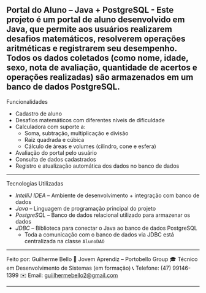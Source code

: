 Portal do Aluno – Java + PostgreSQL -
Este projeto é um portal de aluno desenvolvido em Java, que permite aos usuários realizarem desafios matemáticos, resolverem operações aritméticas e registrarem seu desempenho.
Todos os dados coletados (como nome, idade, sexo, nota de avaliação, quantidade de acertos e operações realizadas) são armazenados em um banco de dados PostgreSQL.
---
Funcionalidades
- Cadastro de aluno  
- Desafios matemáticos com diferentes níveis de dificuldade  
- Calculadora com suporte a:
  - Soma, subtração, multiplicação e divisão  
  - Raiz quadrada e cúbica  
  - Cálculo de áreas e volumes (cilindro, cone e esfera)  
- Avaliação do portal pelo usuário  
- Consulta de dados cadastrados  
- Registro e atualização automática dos dados no banco de dados  
---
Tecnologias Utilizadas
- *IntelliJ IDEA* – Ambiente de desenvolvimento + integração com banco de dados  
- *Java* – Linguagem de programação principal do projeto  
- *PostgreSQL* – Banco de dados relacional utilizado para armazenar os dados  
- *JDBC* – Biblioteca para conectar o Java ao banco de dados PostgreSQL  
  - Toda a comunicação com o banco de dados via JDBC está centralizada na classe `AlunoDAO`
---

Feito por: Guilherme Bello
📌 Jovem Aprendiz – Portobello Group
🎓 Técnico em Desenvolvimento de Sistemas (em formação)
📞 Telefone: (47) 99146-1399
✉️ Email: guiilhermebello2@gmail.com

---
